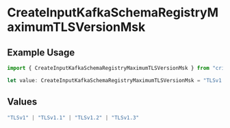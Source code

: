 # CreateInputKafkaSchemaRegistryMaximumTLSVersionMsk

## Example Usage

```typescript
import { CreateInputKafkaSchemaRegistryMaximumTLSVersionMsk } from "cribl-control-plane/models/operations";

let value: CreateInputKafkaSchemaRegistryMaximumTLSVersionMsk = "TLSv1.1";
```

## Values

```typescript
"TLSv1" | "TLSv1.1" | "TLSv1.2" | "TLSv1.3"
```